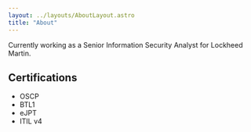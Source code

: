 ```yaml
---
layout: ../layouts/AboutLayout.astro
title: "About"
---
```


Currently working as a Senior Information Security Analyst for Lockheed Martin.

## Certifications

- OSCP
- BTL1
- eJPT
- ITIL v4
